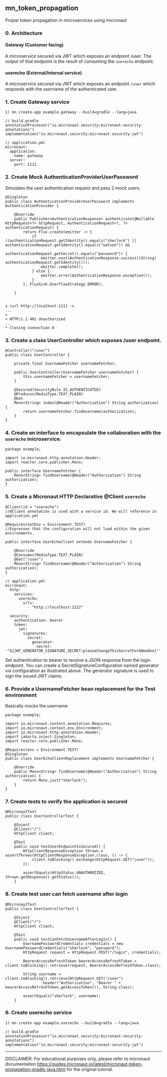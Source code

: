 ## mn_token_propagation
Proper token propagation in microservices using micronaut

### 0. Architecture
#### Gateway (Customer facing)
A microservice secured via JWT which exposes an endpoint /user.
The output of that endpoint is the result of consuming the `userecho` endpoint.


#### userecho (External/Internal service)
A microservice secured via JWT which exposes an endpoint `/user` which
responds with the username of the authenticated user.

### 1. Create Gateway service
```
1) mn create-app example.gateway --build=gradle --lang=java
 
// build.gradle
annotationProcessor("io.micronaut.security:micronaut-security-annotations")
implementation("io.micronaut.security:micronaut-security-jwt")

// application.yml
micronaut:
  application:
    name: gateway
  server:
    port: 1111

```
### 2. Create Mock AuthenticationProviderUserPassword
Simulates the user authentication request and pass 2 mock users.
```
@Singleton 
public class AuthenticationProviderUserPassword implements AuthenticationProvider { 
    
    @Override
    public Publisher<AuthenticationResponse> authenticate(@Nullable HttpRequest<?> httpRequest, AuthenticationRequest<?, ?> authenticationRequest) {
        return Flux.create(emitter -> {
            if ((authenticationRequest.getIdentity().equals("sherlock") || authenticationRequest.getIdentity().equals("watson")) &&
                    authenticationRequest.getSecret().equals("password")) {
                emitter.next(AuthenticationResponse.success((String) authenticationRequest.getIdentity()));
                emitter.complete();
            } else {
                emitter.error(AuthenticationResponse.exception());
            }
        }, FluxSink.OverflowStrategy.ERROR);

    }
    
    
❯ curl http://localhost:1111 -v
...
> 
< HTTP/1.1 401 Unauthorized
...
* Closing connection 0
```
### 3. Create a class UserController which exposes /user endpoint.

```
@Controller("/user") 
public class UserController {

    private final UsernameFetcher usernameFetcher;

    public UserController(UsernameFetcher usernameFetcher) {  
        this.usernameFetcher = usernameFetcher;
    }

    @Secured(SecurityRule.IS_AUTHENTICATED)  
    @Produces(MediaType.TEXT_PLAIN) 
    @Get 
    Mono<String> index(@Header("Authorization") String authorization) {  
        return usernameFetcher.findUsername(authorization);
    }
}
```

### 4. Create an interface to encapsulate the collaboration with the `userecho` microservice.

```
package example;

import io.micronaut.http.annotation.Header;
import reactor.core.publisher.Mono;

public interface UsernameFetcher {
    Mono<String> findUsername(@Header("Authorization") String authorization);
}
```

### 5. Create a Micronaut HTTP Declarative @Client `userecho`
```
@Client(id = "userecho") 
//@Client annotation is used with a service id. We will reference in application.yml

@Requires(notEnv = Environment.TEST) 
//Expresses that the configuration will not load within the given environments.

public interface UserEchoClient extends UsernameFetcher {

    @Override
    @Consumes(MediaType.TEXT_PLAIN)
    @Get("/user")
    Mono<String> findUsername(@Header("Authorization") String authorization);
}

// application.yml
micronaut:
  http:
    services:
      userecho:
        urls:
          - "http://localhost:2222"

  security:
    authentication: bearer
    token:
      jwt:
        signatures:
          secret:
            generator:
              secret: '"${JWT_GENERATOR_SIGNATURE_SECRET:pleaseChangeThisSecretForANewOne}"'
```
Set authentication to bearer to receive a JSON response from the login endpoint.
You can create a SecretSignatureConfiguration named generator via configuration as illustrated above.
The generator signature is used to sign the issued JWT claims.

### 6. Provide a UsernameFetcher bean replacement for the Test environment
Basically mocks the username
```
package example;

import io.micronaut.context.annotation.Requires;
import io.micronaut.context.env.Environment;
import io.micronaut.http.annotation.Header;
import jakarta.inject.Singleton;
import reactor.core.publisher.Mono;

@Requires(env = Environment.TEST)
@Singleton
public class UserEchoClientReplacement implements UsernameFetcher {

    @Override
    public Mono<String> findUsername(@Header("Authorization") String authorization) {
        return Mono.just("sherlock");
    }
}
```

### 7. Create tests to verify the application is secured
```
@MicronautTest 
public class UserControllerTest {

    @Inject
    @Client("/")
    HttpClient client; 

    @Test
    public void testUserEndpointIsSecured() { 
        HttpClientResponseException thrown = assertThrows(HttpClientResponseException.class, () -> {
            client.toBlocking().exchange(HttpRequest.GET("/user"));
        });

        assertEquals(HttpStatus.UNAUTHORIZED, thrown.getResponse().getStatus());
    }
```
### 8. Create test user can fetch username after login
```
@MicronautTest 
public class UserControllerTest {

    @Inject
    @Client("/")
    HttpClient client; 

    @Test
    public void testCanFetchUsernameAfterLogin() {
        UsernamePasswordCredentials credentials = new UsernamePasswordCredentials("sherlock", "password");
        HttpRequest request = HttpRequest.POST("/login", credentials);

        BearerAccessRefreshToken bearerAccessRefreshToken = client.toBlocking().retrieve(request, BearerAccessRefreshToken.class);

        String username = client.toBlocking().retrieve(HttpRequest.GET("/user")
                .header("Authorization", "Bearer " + bearerAccessRefreshToken.getAccessToken()), String.class);

        assertEquals("sherlock", username);
    }
```
### 9. Create userecho service
```
1) mn create-app example.userecho --build=gradle --lang=java
 
// build.gradle
annotationProcessor("io.micronaut.security:micronaut-security-annotations")
implementation("io.micronaut.security:micronaut-security-jwt")
```
---------------------------------------------------------------------------
DISCLAIMER: For educational purposes only, please refer to micronaut documentation
https://guides.micronaut.io/latest/micronaut-token-propagation-gradle-java.html
for the original tutorial.